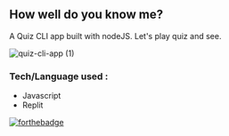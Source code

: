 ## How well do you know me?

A Quiz CLI app built with nodeJS. Let's play quiz and see.

![quiz-cli-app (1)](https://user-images.githubusercontent.com/49307371/210532676-75c475d9-86f8-4bc9-b890-8af3c8d82944.svg)

### Tech/Language used :
 - Javascript
 - Replit

[![forthebadge](https://forthebadge.com/images/badges/check-it-out.svg)](https://replit.com/@AbhinashBhengra/quiz-markOne?embed=true)


